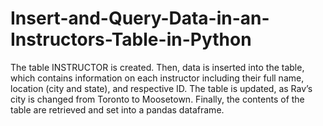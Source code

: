 # Insert-and-Query-Data-in-an-Instructors-Table-in-Python
The table INSTRUCTOR is created. Then, data is inserted into the table, which contains information on each instructor including their full name, location (city and state), and respective ID. The table is updated, as Rav’s city is changed from Toronto to Moosetown. Finally, the contents of the table are retrieved and set into a pandas dataframe. 
